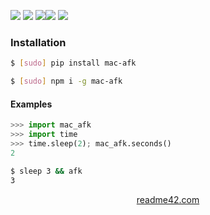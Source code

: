 <!--
https://readme42.com
-->



[![](https://img.shields.io/badge/OS-macOS-blue.svg?longCache=True)]()
[![](https://img.shields.io/pypi/v/mac-afk.svg?maxAge=3600)](https://pypi.org/project/mac-afk/)
[![](https://img.shields.io/npm/v/mac-afk.svg?maxAge=3600)](https://www.npmjs.com/package/mac-afk)[![](https://img.shields.io/badge/License-Unlicense-blue.svg?longCache=True)](https://unlicense.org/)
[![](https://github.com/andrewp-as-is/mac-afk.py/workflows/tests42/badge.svg)](https://github.com/andrewp-as-is/mac-afk.py/actions)

### Installation
```bash
$ [sudo] pip install mac-afk
```

```bash
$ [sudo] npm i -g mac-afk
```

#### Examples
```python
>>> import mac_afk
>>> import time
>>> time.sleep(2); mac_afk.seconds()
2
```

```bash
$ sleep 3 && afk
3
```

<p align="center">
    <a href="https://readme42.com/">readme42.com</a>
</p>
